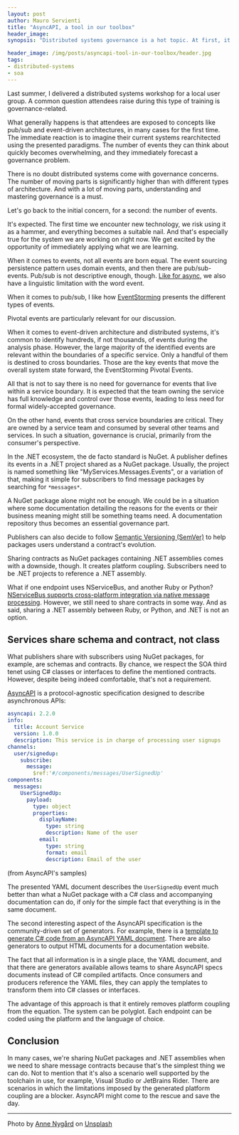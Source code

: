```yaml
---
layout: post
author: Mauro Servienti
title: "AsyncAPI, a tool in our toolbox"
header_image: 
synopsis: "Distributed systems governance is a hot topic. At first, it might feel overwhelming. It's important to understand what we need to govern and which tools can help."

header_image: /img/posts/asyncapi-tool-in-our-toolbox/header.jpg 
tags:
- distributed-systems
- soa
---
```


Last summer, I delivered a distributed systems workshop for a local user group. A common question attendees raise during this type of training is governance-related.

What generally happens is that attendees are exposed to concepts like pub/sub and event-driven architectures, in many cases for the first time. The immediate reaction is to imagine their current systems rearchitected using the presented paradigms. The number of events they can think about quickly becomes overwhelming, and they immediately forecast a governance problem.

There is no doubt distributed systems come with governance concerns. The number of moving parts is significantly higher than with different types of architecture. And with a lot of moving parts, understanding and mastering governance is a must.

Let's go back to the initial concern, for a second: the number of events. 

It's expected. The first time we encounter new technology, we risk using it as a hammer, and everything becomes a suitable nail. And that's especially true for the system we are working on right now. We get excited by the opportunity of immediately applying what we are learning.

When it comes to events, not all events are born equal. The event sourcing persistence pattern uses domain events, and then there are pub/sub-events. Pub/sub is not descriptive enough, though. [Like for async](https://milestone.topics.it/2021/09/15/linguistic-limitation.html), we also have a linguistic limitation with the word event.

When it comes to pub/sub, I like how [EventStorming](https://blog.avanscoperta.it/2014/02/12/introducing-event-storming/) presents the different types of events.

Pivotal events are particularly relevant for our discussion.

When it comes to event-driven architecture and distributed systems, it's common to identify hundreds, if not thousands, of events during the analysis phase. However, the large majority of the identified events are relevant within the boundaries of a specific service. Only a handful of them is destined to cross boundaries. Those are the key events that move the overall system state forward, the EventStorming Pivotal Events.

All that is not to say there is no need for governance for events that live within a service boundary. It is expected that the team owning the service has full knowledge and control over those events, leading to less need for formal widely-accepted governance.

On the other hand, events that cross service boundaries are critical. They are owned by a service team and consumed by several other teams and services. In such a situation, governance is crucial, primarily from the consumer's perspective.

In the .NET ecosystem, the de facto standard is NuGet. A publisher defines its events in a .NET project shared as a NuGet package. Usually, the project is named something like "MyServices.Messages.Events", or a variation of that, making it simple for subscribers to find message packages by searching for `*messages*`.


A NuGet package alone might not be enough. We could be in a situation where some documentation detailing the reasons for the events or their business meaning might still be something teams need. A documentation repository thus becomes an essential governance part.

Publishers can also decide to follow [Semantic Versioning (SemVer)](https://semver.org) to help packages users understand a contract's evolution.


Sharing contracts as NuGet packages containing .NET assemblies comes with a downside, though. It creates platform coupling. Subscribers need to be .NET projects to reference a .NET assembly.

What if one endpoint uses NServiceBus, and another Ruby or Python? [NServiceBus supports cross-platform integration via native message processing](https://particular.net/blog/cross-platform-integration-with-nservicebus-native-message-processing). However, we still need to share contracts in some way. And as said, sharing a .NET assembly between Ruby, or Python, and .NET is not an option.

## Services share schema and contract, not class

What publishers share with subscribers using NuGet packages, for example, are schemas and contracts. By chance, we respect the SOA third tenet using C# classes or interfaces to define the mentioned contracts. However, despite being indeed comfortable, that's not a requirement.

[AsyncAPI](https://www.asyncapi.com) is a protocol-agnostic specification designed to describe asynchronous APIs:

```yaml
asyncapi: 2.2.0
info:
  title: Account Service
  version: 1.0.0
  description: This service is in charge of processing user signups
channels:
  user/signedup:
    subscribe:
      message:
        $ref:'#/components/messages/UserSignedUp'
components:
  messages:
    UserSignedUp:
      payload:
        type: object
        properties:
          displayName:
            type: string
            description: Name of the user
          email:
            type: string
            format: email
            description: Email of the user
```

(from AsyncAPI's samples)

The presented YAML document describes the `UserSignedUp` event much better than what a NuGet package with a C# class and accompanying documentation can do, if only for the simple fact that everything is in the same document.

The second interesting aspect of the AsyncAPI specification is the community-driven set of generators. For example, there is a [template to generate C# code from an AsyncAPI YAML document](https://github.com/jonaslagoni/asyncapi-quicktype-template). There are also generators to output HTML documents for a documentation website.

The fact that all information is in a single place, the YAML document, and that there are generators available allows teams to share AsyncAPI specs documents instead of C# compiled artifacts. Once consumers and producers reference the YAML files, they can apply the templates to transform them into C# classes or interfaces.


The advantage of this approach is that it entirely removes platform coupling from the equation. The system can be polyglot. Each endpoint can be coded using the platform and the language of choice.

## Conclusion

In many cases, we're sharing NuGet packages and .NET assemblies when we need to share message contracts because that's the simplest thing we can do. Not to mention that it's also a scenario well supported by the toolchain in use, for example, Visual Studio or JetBrains Rider. There are scenarios in which the limitations imposed by the generated platform coupling are a blocker. AsyncAPI might come to the rescue and save the day.


---

Photo by <a href="https://unsplash.com/@polarmermaid?utm_source=unsplash&utm_medium=referral&utm_content=creditCopyText">Anne Nygård</a> on <a href="https://unsplash.com/?utm_source=unsplash&utm_medium=referral&utm_content=creditCopyText">Unsplash</a>
